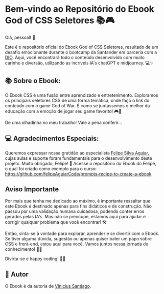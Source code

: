 # Bem-vindo ao Repositório do Ebook God of CSS Seletores 📚🎮

Olá, pessoal! 👋

Este é o repositório oficial do Ebook God of CSS Seletores, resultado de um desafio emocionante durante o bootcamp da Santander em parceria com a [DIO](https://www.dio.me/users/vfgsantiago). Aqui, você encontrará todo o conteúdo desenvolvido com muito carinho e diversão, utilizando as incríveis IA's chatGPT e midjourney. 💻✨

## 📚 Sobre o Ebook:
O Ebook CSS é uma fusão entre aprendizado e entretenimento. Exploramos os principais seletores CSS de uma forma temática, onde faço o link do conteúdo com o game God of War. É como se juntássemos o melhor da educação com a emoção de jogar seu game favorito! 🎮📖

De uma olhadinha no meu trabalho! 
Vale a pena conferir...

## 💻 Agradecimentos Especiais:

Queremos expressar nossa gratidão ao especialista [Felipe Silva Aguiar](https://www.linkedin.com/in/felipeaguiar-exe/), cujas aulas e suporte foram fundamentais para o desenvolvimento deste projeto. Muito obrigado, Felipe! 🙏
Acesse o repositório do Ebook do Felipe, o qual foi criado como exemplo para o curso: <https://github.com/felipeAguiarCode/prompts-recipe-to-create-a-ebook>

## Aviso Importante
Por mais que tenha me dedicado ao máximo, é importante ressaltar que este Ebook é destinado apenas para fins didáticos e de construção. Não passou por uma validação humana cuidadosa, podendo conter erros gerados pelas IA's. Mas não se preocupe, estamos aqui para ajudar e corrigir qualquer problema que você encontrar! 🛠️

Então, sinta-se à vontade para explorar, aprender e se divertir com o Ebook. Se tiver alguma dúvida, sugestão ou apenas quiser bater um papo sobre CSS e front-end, estou aqui para você. Vamos juntos nessa jornada de conhecimento! 💪✨

Divirta-se e happy coding! 🚀🌟

## 👤 Autor

O Ebook é da autoria de [Vinicius Santiago](https://www.linkedin.com/in/vinicius-santiago-aab4851ab/).
